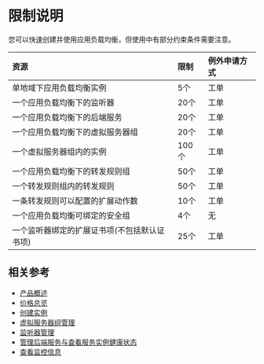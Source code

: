 # 限制说明

您可以快速创建并使用应用负载均衡，但使用中有部分约束条件需要注意。


| 资源	| 限制	| 例外申请方式 |
| :- | :- | :- |
|单地域下应用负载均衡实例	|5个	|工单|
|一个应用负载均衡下的监听器	|20个	|工单|
|一个应用负载均衡下的后端服务	|20个	|工单|
|一个应用负载均衡下的虚拟服务器组	|20个|	工单|
|一个虚拟服务器组内的实例	|100个|	工单|
|一个应用负载均衡下的转发规则组	|50个|	工单|
|一个转发规则组内的转发规则	|50个|	工单|
|一条转发规则可以配置的扩展动作数	|10个|	工单|
|一个应用负载均衡可绑定的安全组|4个|	无|
|一个监听器绑定的扩展证书项(不包括默认证书项)|25个|	工单|


## 相关参考

- [产品概述](../Introduction/Product-Overview.md)
- [价格总览](../Pricing/Price-Overview.md)
- [创建实例](../Getting-Started/Create-Instance.md)
- [虚拟服务器组管理](../Operation-Guide/TargetGroup-Management.md)
- [监听器管理](../Operation-Guide/Listener-Management.md)
- [管理后端服务与查看服务实例健康状态](../Operation-Guide/Backend-Management.md)
- [查看监控信息](../Operation-Guide/Monitoring.md)
